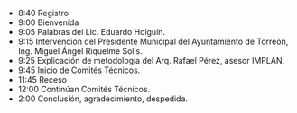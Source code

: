
* 8:40       Registro
* 9:00       Bienvenida
* 9:05       Palabras del Lic. Eduardo Holguín.
* 9:15       Intervención del Presidente Municipal del Ayuntamiento de Torreón, Ing. Miguel Ángel Riquelme Solís.
* 9:25       Explicación de metodología del  Arq. Rafael Pérez, asesor IMPLAN.
* 9:45       Inicio de Comités Técnicos.
* 11:45      Receso
* 12:00      Continúan Comités Técnicos.
* 2:00       Conclusión, agradecimiento, despedida.


